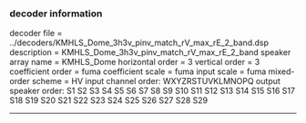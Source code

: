 
### decoder information 
decoder file = ../decoders/KMHLS_Dome_3h3v_pinv_match_rV_max_rE_2_band.dsp
description = KMHLS_Dome_3h3v_pinv_match_rV_max_rE_2_band
speaker array name = KMHLS_Dome
horizontal order   = 3
vertical order     = 3
coefficient order  = fuma
coefficient scale  = fuma
input scale        = fuma
mixed-order scheme = HV
input channel order: WXYZRSTUVKLMNOPQ
output speaker order: S1 S2 S3 S4 S5 S6 S7 S8 S9 S10 S11 S12 S13 S14 S15 S16 S17 S18 S19 S20 S21 S22 S23 S24 S25 S26 S27 S28 S29 

---

